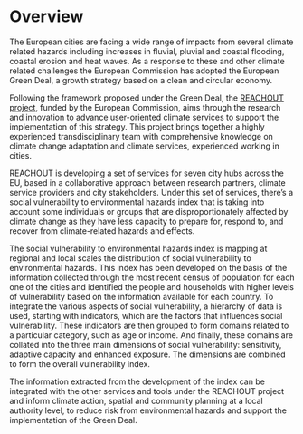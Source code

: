 # Overview

The European cities are facing a wide range of impacts from several climate related hazards including increases in fluvial, pluvial and coastal flooding, coastal erosion and heat waves. As a response to these and other climate related challenges the European Commission has adopted the European Green Deal, a growth strategy based on a clean and circular economy. 

Following the framework proposed under the Green Deal, the [REACHOUT project](https://reachout-cities.eu/about-reachout/), funded by the European Commission, aims through the research and innovation to advance user-oriented climate services to support the implementation of this strategy. This project brings together a highly experienced transdisciplinary team with comprehensive knowledge on climate change adaptation and climate services, experienced working in cities. 

REACHOUT is developing a set of services for seven city hubs across the EU, based in a collaborative approach between research partners, climate service providers and city stakeholders. Under this set of services, there’s a social vulnerability to environmental hazards index that is taking into account some individuals or groups that are disproportionately affected by climate change as they have less capacity to prepare for, respond to, and recover from climate-related hazards and effects. 

The social vulnerability to environmental hazards index is mapping at regional and local scales the distribution of social vulnerability to environmental hazards. This index has been developed on the basis of the information collected through the most recent census of population for each one of the cities and identified the people and households with higher levels of vulnerability based on the information available for each country. To integrate the various aspects of social vulnerability, a hierarchy of data is used, starting with indicators, which are the factors that influences social vulnerability. These indicators are then grouped to form domains related to a particular category, such as age or income. And finally, these domains are collated into the three main dimensions of social vulnerability: sensitivity, adaptive capacity and enhanced exposure. The dimensions are combined to form the overall vulnerability index. 

The information extracted from the development of the index can be integrated with the other services and tools under the REACHOUT project and inform climate action, spatial and community planning at a local authority level, to reduce risk from environmental hazards and support the implementation of the Green Deal.  

